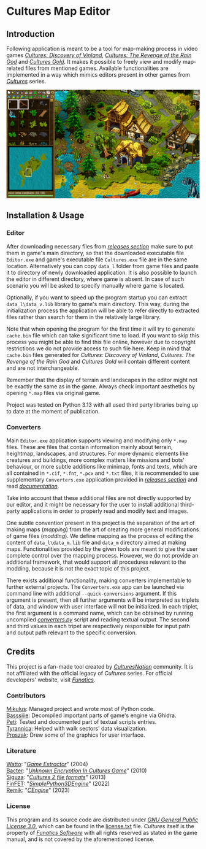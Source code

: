 # Cultures Map Editor

## Introduction

Following application is meant to be a tool for map-making process in video
games  [*Cultures: Discovery of Vinland*](https://en.wikipedia.org/wiki/Cultures_(video_game)),
[*Cultures: The Revenge of the Rain God*](https://www.mobygames.com/game/6100/cultures-die-rache-des-regengottes/)
and [*Cultures Gold*](https://www.mobygames.com/game/37471/cultures-gold/).
It makes it possible to freely view and modify map-related files from 
mentioned games. Available functionalities are implemented in a way which
mimics editors present in other games from [*Cultures*](https://de.wikipedia.org/wiki/Cultures_(Computerspielreihe))
series.

![example](assets/readme/example.png)

## Installation & Usage

### Editor

After downloading necessary files from [*releases section*](https://github.com/Mikulus6/Cultures-map-editor/releases)
make sure to put them in game's main directory, so that the downloaded
executable file `Editor.exe` and game's executable file `Cultures.exe` file
are in the same location. Alternatively you can copy `data_l` folder from game
files and paste it to directory of newly downloaded application. It is also
possible to launch the editor in different directory, where game is absent. In
case of such scenario you will be asked to specify manually where game is
located.

Optionally, if you want to speed up the program startup you can extract
`data_l\data_v.lib` library to game's main directory. This way, during the
initialization process the application will be able to refer directly to
extracted files rather than search for them in the relatively large library.

Note that when opening the program for the first time it will try to generate
`cache.bin` file which can take significant time to load. If you  want to skip
this process you might be able to find this file online, however due to
copyright restrictions we do not provide access to such file here.
Keep in mind that `cache.bin` files generated for *Cultures: Discovery of
Vinland*, *Cultures: The Revenge of the Rain God* and *Cultures Gold* will
contain different content and are not interchangeable.

Remember that the display of terrain and landscapes in the editor might not be
exactly the same as in the game. Always check important aesthetics by opening
`*.map` files via original game.

Project was tested on Python 3.13 with all used third party
libraries being up to date at the moment of publication.

### Converters

Main `Editor.exe` application supports viewing and modifying only `*.map`
files. These are files that contain information mainly about terrain,
heightmap, landscapes, and structures. For more dynamic elements like
creatures and buildings, more complex matters like missions and bots'
behaviour, or more subtle additions like minimap, fonts and texts, which are
all contained in `*.cif`, `*.fnt`, `*.pcx` and `*.txt` files, it is
recommended to use supplementary `Converters.exe` application provided in
[*releases section*](https://github.com/Mikulus6/Cultures-map-editor/releases)
and read [*documentation*](documentation/index.md).

Take into account that these additional files are not directly supported by
our editor, and it might be necessary for the user to install additional
third-party applications in order to properly read and modify text and images.

One subtle convention present in this project is the separation of the art of
making maps (*mapping*) from the art of creating more general modifications of
game files (*modding*). We define mapping as the process of editing the
content of `data_l\data_m.lib` file and `data_m` directory aimed at making
maps. Functionalities provided by the given tools are meant to give the user
complete control over the mapping process. However, we do not provide an
additional framework, that would support all procedures relevant to the
modding, because it is not the exact topic of this project.

There exists additional functionality, making converters implementable to
further external projects. The `Converters.exe` app can be launched via
command line with additional `--quick-conversions` argument. If this argument
is present, then all further arguments will be interpreted as triplets of
data, and window with user interface will not be initialized. In each triplet,
the first argument is a command name, which can be obtained by running
uncompiled [*converters.py*](./converters.py) script and reading textual
output. The second and third values in each tripet are respectively
responsible for input path and output path relevant to the specific
conversion.

## Credits

This project is a fan-made tool created by [*CulturesNation*](https://culturesnation.pl/)
community. It is not affiliated with the official legacy of *Cultures* series.
For official developers' website, visit [*Funatics*](https://www.funatics.de/).

### Contributors

[Mikulus](https://github.com/Mikulus6): Managed project and wrote most of Python code.  
[Basssiiie](https://github.com/Basssiiie): Decompiled important parts of game's engine via Ghidra.  
[Peti](https://retroachievements.org/user/LittlePetbob): Tested and documented part of textual scripts entries.  
[Tyrannica](https://github.com/ARKAMENTOR): Helped with walk sectors' data visualization.  
[Proszak](https://www.facebook.com/PigmentDesignStudio): Drew some of the graphics for user interface.

### Literature

[Watto](https://github.com/wattostudios): "[*Game Extractor*](https://www.watto.org/game_extractor.html)" (2004)  
[Bacter](mailto:the.bacter@gmail.com): "[*Unknown Encryption In Cultures Game*](https://web.archive.org/web/20210724220815/https://forum.xentax.com/viewtopic.php?t=3711)" (2010)  
[Siguza](https://github.com/Siguza): "[*Cultures 2 file formats*](https://web.archive.org/web/20210724220815/https://forum.xentax.com/viewtopic.php?t=10705)" (2013)  
[FinFET](https://github.com/FinFetChannel): "[*SimplePython3DEngine*](https://github.com/FinFetChannel/SimplePython3DEngine)" (2022)  
[Remik](https://github.com/kamil0495): "[*CEngine*](https://github.com/kamil0495/CEngine)" (2023)

### License

This program and its source code are distributed under [*GNU General Public License 3.0*](https://www.gnu.org/licenses/gpl-3.0.txt),
which can be found in the [license.txt](license.txt) file. *Cultures* itself
is the property of [*Funatics Software*](https://www.funatics.de/) with all
rights reserved as stated in the game manual, and is not covered by the
aforementioned license.